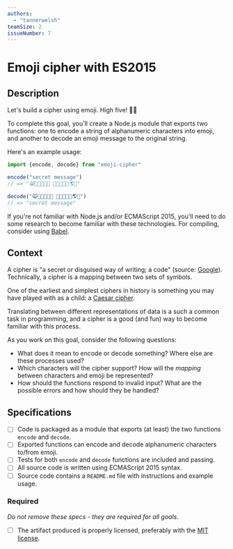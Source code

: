 ```yaml
---
authors:
  - "tannerwelsh"
teamSize: 2
issueNumber: 7
---
```


# Emoji cipher with ES2015

## Description

Let's build a cipher using emoji. High five! 🙌🏽

To complete this goal, you'll create a Node.js module that exports two functions: one to encode a string of alphanumeric characters into emoji, and another to decode an emoji message to the original string.

Here's an example usage:

``` javascript
import {encode, decode} from "emoji-cipher"

encode("secret message")
// => "😸🏃🐴👿🏃🤓 🐥🏃😸😸🌵🌎🏃"

decode("😸🏃🐴👿🏃🤓 🐥🏃😸😸🌵🌎🏃")
// => "secret message"
```

If you're not familiar with Node.js and/or ECMAScript 2015, you'll need to do some research to become familiar with these technologies. For compiling, consider using [Babel](https://babeljs.io/).
## Context

A cipher is "a secret or disguised way of writing; a code" (source: [Google](https://www.google.com/#q=cipher)). Technically, a cipher is a mapping between two sets of symbols.

One of the earliest and simplest ciphers in history is something you may have played with as a child: a [Caesar cipher](https://en.wikipedia.org/wiki/Caesar_cipher).

Translating between different representations of data is a such a common task in programming, and a cipher is a good (and fun) way to become familiar with this process.

As you work on this goal, consider the following questions:
- What does it mean to encode or decode something? Where else are these processes used?
- Which characters will the cipher support? How will the _mapping_ between characters and emoji be represented?
- How should the functions respond to invalid input? What are the possible errors and how should they be handled?
## Specifications
- [ ] Code is packaged as a module that exports (at least) the two functions `encode` and `decode`.
- [ ] Exported functions can encode and decode alphanumeric characters to/from emoji.
- [ ] Tests for both `encode` and `decode` functions are included and passing.
- [ ] All source code is written using ECMAScript 2015 syntax.
- [ ] Source code contains a `README.md` file with instructions and example usage.
### Required

_Do not remove these specs - they are required for all goals_.
- [ ] The artifact produced is properly licensed, preferably with the [MIT license](https://opensource.org/licenses/MIT).
